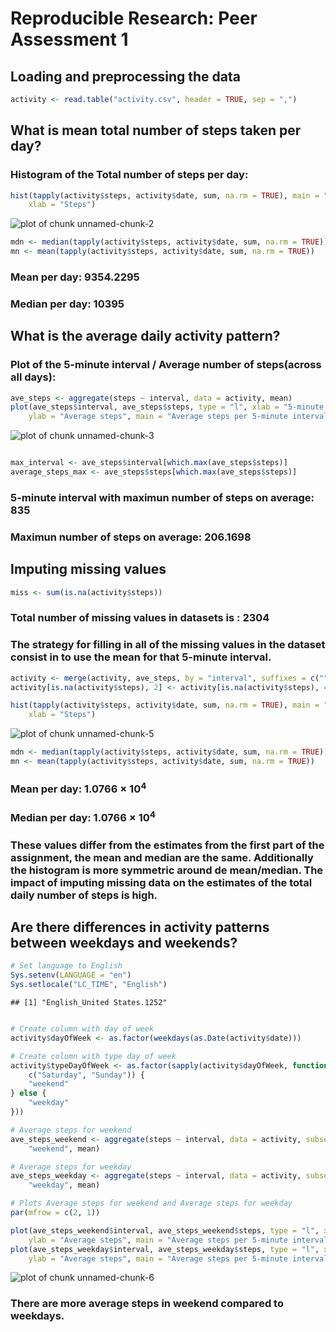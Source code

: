 # Reproducible Research: Peer Assessment 1


## Loading and preprocessing the data

```r
activity <- read.table("activity.csv", header = TRUE, sep = ",")
```

## What is mean total number of steps taken per day?
### Histogram of the Total number of steps per day:

```r
hist(tapply(activity$steps, activity$date, sum, na.rm = TRUE), main = "Total steps per day", 
    xlab = "Steps")
```

![plot of chunk unnamed-chunk-2](figure/unnamed-chunk-2.png) 

```r
mdn <- median(tapply(activity$steps, activity$date, sum, na.rm = TRUE))
mn <- mean(tapply(activity$steps, activity$date, sum, na.rm = TRUE))
```

### Mean per day: 9354.2295
### Median per day: 10395

## What is the average daily activity pattern?
### Plot of the  5-minute interval / Average number of steps(across all days):

```r
ave_steps <- aggregate(steps ~ interval, data = activity, mean)
plot(ave_steps$interval, ave_steps$steps, type = "l", xlab = "5-minute intervals", 
    ylab = "Average steps", main = "Average steps per 5-minute intervals")
```

![plot of chunk unnamed-chunk-3](figure/unnamed-chunk-3.png) 

```r

max_interval <- ave_steps$interval[which.max(ave_steps$steps)]
average_steps_max <- ave_steps$steps[which.max(ave_steps$steps)]
```

### 5-minute interval with maximun number of steps on average: 835
### Maximun number of steps on average: 206.1698
## Imputing missing values

```r
miss <- sum(is.na(activity$steps))
```

### Total number of missing values in datasets is : 2304
### The strategy for filling in all of the missing values in the dataset consist in to use the mean for that 5-minute interval.

```r
activity <- merge(activity, ave_steps, by = "interval", suffixes = c("", "_meanxinterval"))
activity[is.na(activity$steps), 2] <- activity[is.na(activity$steps), 4]

hist(tapply(activity$steps, activity$date, sum, na.rm = TRUE), main = "Total steps per day (missing values off)", 
    xlab = "Steps")
```

![plot of chunk unnamed-chunk-5](figure/unnamed-chunk-5.png) 

```r
mdn <- median(tapply(activity$steps, activity$date, sum, na.rm = TRUE))
mn <- mean(tapply(activity$steps, activity$date, sum, na.rm = TRUE))
```

### Mean per day: 1.0766 &times; 10<sup>4</sup>
### Median per day: 1.0766 &times; 10<sup>4</sup>

### These values differ from the estimates from the first part of the assignment, the mean and median are the same. Additionally the histogram is more symmetric around de mean/median. The impact of imputing missing data on the estimates of the total daily number of steps is high.


## Are there differences in activity patterns between weekdays and weekends?


```r
# Set language to English
Sys.setenv(LANGUAGE = "en")
Sys.setlocale("LC_TIME", "English")
```

```
## [1] "English_United States.1252"
```

```r

# Create column with day of week
activity$dayOfWeek <- as.factor(weekdays(as.Date(activity$date)))

# Create column with type day of week
activity$typeDayOfWeek <- as.factor(sapply(activity$dayOfWeek, function(day) if (day %in% 
    c("Saturday", "Sunday")) {
    "weekend"
} else {
    "weekday"
}))

# Average steps for weekend
ave_steps_weekend <- aggregate(steps ~ interval, data = activity, subset = activity$typeDayOfWeek == 
    "weekend", mean)

# Average steps for weekday
ave_steps_weekday <- aggregate(steps ~ interval, data = activity, subset = activity$typeDayOfWeek == 
    "weekday", mean)

# Plots Average steps for weekend and Average steps for weekday
par(mfrow = c(2, 1))

plot(ave_steps_weekend$interval, ave_steps_weekend$steps, type = "l", xlab = "5-minute intervals", 
    ylab = "Average steps", main = "Average steps per 5-minute intervals in weekend")
plot(ave_steps_weekday$interval, ave_steps_weekday$steps, type = "l", xlab = "5-minute intervals", 
    ylab = "Average steps", main = "Average steps per 5-minute intervals in weekday")
```

![plot of chunk unnamed-chunk-6](figure/unnamed-chunk-6.png) 

### There are more average steps in weekend compared to weekdays.

